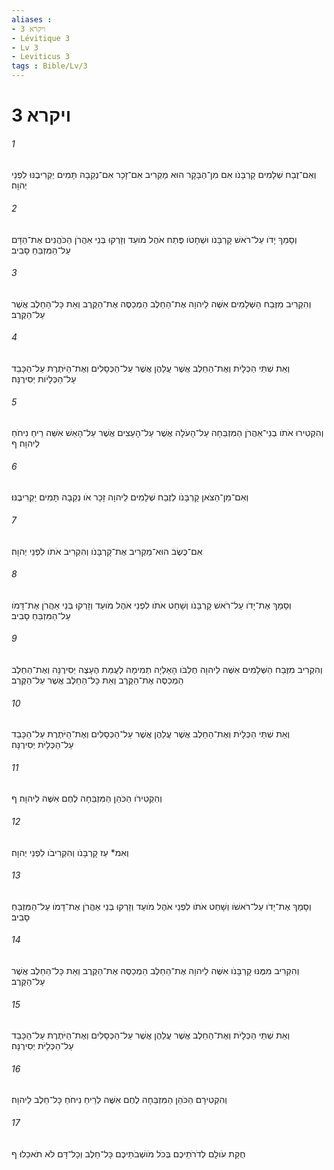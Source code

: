 ```yaml
---
aliases : 
- ויקרא 3
- Lévitique 3
- Lv 3
- Leviticus 3
tags : Bible/Lv/3
---
```


# ויקרא 3

###### 1
וְאִם־זֶבַח שְׁלָמִים קָרְבָּנֹו אִם מִן־הַבָּקָר הוּא מַקְרִיב אִם־זָכָר אִם־נְקֵבָה תָּמִים יַקְרִיבֶנּוּ לִפְנֵי יְהוָה׃
###### 2
וְסָמַךְ יָדֹו עַל־רֹאשׁ קָרְבָּנֹו וּשְׁחָטֹו פֶּתַח אֹהֶל מֹועֵד וְזָרְקוּ בְּנֵי אַהֲרֹן הַכֹּהֲנִים אֶת־הַדָּם עַל־הַמִּזְבֵּחַ סָבִיב׃
###### 3
וְהִקְרִיב מִזֶּבַח הַשְּׁלָמִים אִשֶּׁה לַיהוָה אֶת־הַחֵלֶב הַמְכַסֶּה אֶת־הַקֶּרֶב וְאֵת כָּל־הַחֵלֶב אֲשֶׁר עַל־הַקֶּרֶב׃
###### 4
וְאֵת שְׁתֵּי הַכְּלָיֹת וְאֶת־הַחֵלֶב אֲשֶׁר עֲלֵהֶן אֲשֶׁר עַל־הַכְּסָלִים וְאֶת־הַיֹּתֶרֶת עַל־הַכָּבֵד עַל־הַכְּלָיֹות יְסִירֶנָּה׃
###### 5
וְהִקְטִירוּ אֹתֹו בְנֵי־אַהֲרֹן הַמִּזְבֵּחָה עַל־הָעֹלָה אֲשֶׁר עַל־הָעֵצִים אֲשֶׁר עַל־הָאֵשׁ אִשֵּׁה רֵיחַ נִיחֹחַ לַיהוָה׃ ף
###### 6
וְאִם־מִן־הַצֹּאן קָרְבָּנֹו לְזֶבַח שְׁלָמִים לַיהוָה זָכָר אֹו נְקֵבָה תָּמִים יַקְרִיבֶנּוּ׃
###### 7
אִם־כֶּשֶׂב הוּא־מַקְרִיב אֶת־קָרְבָּנֹו וְהִקְרִיב אֹתֹו לִפְנֵי יְהוָה׃
###### 8
וְסָמַךְ אֶת־יָדֹו עַל־רֹאשׁ קָרְבָּנֹו וְשָׁחַט אֹתֹו לִפְנֵי אֹהֶל מֹועֵד וְזָרְקוּ בְּנֵי אַהֲרֹן אֶת־דָּמֹו עַל־הַמִּזְבֵּחַ סָבִיב׃
###### 9
וְהִקְרִיב מִזֶּבַח הַשְּׁלָמִים אִשֶּׁה לַיהוָה חֶלְבֹּו הָאַלְיָה תְמִימָה לְעֻמַּת הֶעָצֶה יְסִירֶנָּה וְאֶת־הַחֵלֶב הַמְכַסֶּה אֶת־הַקֶּרֶב וְאֵת כָּל־הַחֵלֶב אֲשֶׁר עַל־הַקֶּרֶב׃
###### 10
וְאֵת שְׁתֵּי הַכְּלָיֹת וְאֶת־הַחֵלֶב אֲשֶׁר עֲלֵהֶן אֲשֶׁר עַל־הַכְּסָלִים וְאֶת־הַיֹּתֶרֶת עַל־הַכָּבֵד עַל־הַכְּלָיֹת יְסִירֶנָּה׃
###### 11
וְהִקְטִירֹו הַכֹּהֵן הַמִּזְבֵּחָה לֶחֶם אִשֶּׁה לַיהוָה׃ ף
###### 12
וְאִמ* עֵז קָרְבָּנֹו וְהִקְרִיבֹו לִפְנֵי יְהוָה׃
###### 13
וְסָמַךְ אֶת־יָדֹו עַל־רֹאשֹׁו וְשָׁחַט אֹתֹו לִפְנֵי אֹהֶל מֹועֵד וְזָרְקוּ בְּנֵי אַהֲרֹן אֶת־דָּמֹו עַל־הַמִּזְבֵּחַ סָבִיב׃
###### 14
וְהִקְרִיב מִמֶּנּוּ קָרְבָּנֹו אִשֶּׁה לַיהוָה אֶת־הַחֵלֶב הַמְכַסֶּה אֶת־הַקֶּרֶב וְאֵת כָּל־הַחֵלֶב אֲשֶׁר עַל־הַקֶּרֶב׃
###### 15
וְאֵת שְׁתֵּי הַכְּלָיֹת וְאֶת־הַחֵלֶב אֲשֶׁר עֲלֵהֶן אֲשֶׁר עַל־הַכְּסָלִים וְאֶת־הַיֹּתֶרֶת עַל־הַכָּבֵד עַל־הַכְּלָיֹת יְסִירֶנָּה׃
###### 16
וְהִקְטִירָם הַכֹּהֵן הַמִּזְבֵּחָה לֶחֶם אִשֶּׁה לְרֵיחַ נִיחֹחַ כָּל־חֵלֶב לַיהוָה׃
###### 17
חֻקַּת עֹולָם לְדֹרֹתֵיכֶם בְּכֹל מֹושְׁבֹתֵיכֶם כָּל־חֵלֶב וְכָל־דָּם לֹא תֹאכֵלוּ׃ ף
